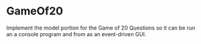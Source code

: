 # GameOf20
Implement the model portion for the Game of 20 Questions so it can be run an a console program and from as an event-driven GUI. 
